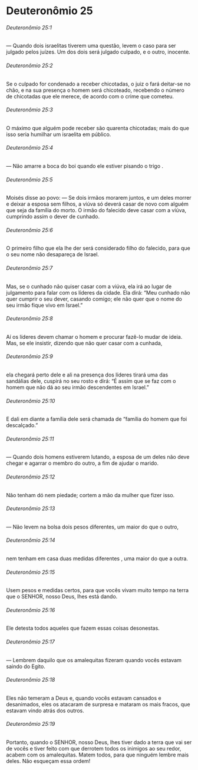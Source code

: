 # Deuteronômio 25

###### Deuteronômio 25:1

— Quando dois israelitas tiverem uma questão, levem o caso para ser julgado pelos juízes. Um dos dois será julgado culpado, e o outro, inocente.

###### Deuteronômio 25:2

Se o culpado for condenado a receber chicotadas, o juiz o fará deitar-se no chão, e na sua presença o homem será chicoteado, recebendo o número de chicotadas que ele merece, de acordo com o crime que cometeu.

###### Deuteronômio 25:3

O máximo que alguém pode receber são quarenta chicotadas; mais do que isso seria humilhar um israelita em público.

###### Deuteronômio 25:4

— Não amarre a boca do boi quando ele estiver pisando o trigo .

###### Deuteronômio 25:5

Moisés disse ao povo: — Se dois irmãos morarem juntos, e um deles morrer e deixar a esposa sem filhos, a viúva só deverá casar de novo com alguém que seja da família do morto. O irmão do falecido deve casar com a viúva, cumprindo assim o dever de cunhado.

###### Deuteronômio 25:6

O primeiro filho que ela lhe der será considerado filho do falecido, para que o seu nome não desapareça de Israel.

###### Deuteronômio 25:7

Mas, se o cunhado não quiser casar com a viúva, ela irá ao lugar de julgamento para falar com os líderes da cidade. Ela dirá: “Meu cunhado não quer cumprir o seu dever, casando comigo; ele não quer que o nome do seu irmão fique vivo em Israel.”

###### Deuteronômio 25:8

Aí os líderes devem chamar o homem e procurar fazê-lo mudar de ideia. Mas, se ele insistir, dizendo que não quer casar com a cunhada,

###### Deuteronômio 25:9

ela chegará perto dele e ali na presença dos líderes tirará uma das sandálias dele, cuspirá no seu rosto e dirá: “É assim que se faz com o homem que não dá ao seu irmão descendentes em Israel.”

###### Deuteronômio 25:10

E dali em diante a família dele será chamada de “família do homem que foi descalçado.”

###### Deuteronômio 25:11

— Quando dois homens estiverem lutando, a esposa de um deles não deve chegar e agarrar o membro do outro, a fim de ajudar o marido.

###### Deuteronômio 25:12

Não tenham dó nem piedade; cortem a mão da mulher que fizer isso.

###### Deuteronômio 25:13

— Não levem na bolsa dois pesos diferentes, um maior do que o outro,

###### Deuteronômio 25:14

nem tenham em casa duas medidas diferentes , uma maior do que a outra.

###### Deuteronômio 25:15

Usem pesos e medidas certos, para que vocês vivam muito tempo na terra que o SENHOR, nosso Deus, lhes está dando.

###### Deuteronômio 25:16

Ele detesta todos aqueles que fazem essas coisas desonestas.

###### Deuteronômio 25:17

— Lembrem daquilo que os amalequitas fizeram quando vocês estavam saindo do Egito.

###### Deuteronômio 25:18

Eles não temeram a Deus e, quando vocês estavam cansados e desanimados, eles os atacaram de surpresa e mataram os mais fracos, que estavam vindo atrás dos outros.

###### Deuteronômio 25:19

Portanto, quando o SENHOR, nosso Deus, lhes tiver dado a terra que vai ser de vocês e tiver feito com que derrotem todos os inimigos ao seu redor, acabem com os amalequitas. Matem todos, para que ninguém lembre mais deles. Não esqueçam essa ordem!

